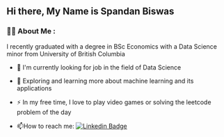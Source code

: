 ## Hi there, My Name is Spandan Biswas

### :man_technologist: About Me :

I recently graduated with a degree in BSc Economics with a Data Science minor from University of British Columbia

- :telescope: I'm currently looking for job in the field of Data Science

- :seedling: Exploring and learning more about machine learning and its applications

- :zap: In my free time, I love to play video games or solving the leetcode problem of the day

- :mailbox:How to reach me: [![Linkedin Badge](https://img.shields.io/badge/-Spandan-blue?style=flat&logo=Linkedin&logoColor=white)](https://www.linkedin.com/in/spandan-biswas-6ba9a211a/)


